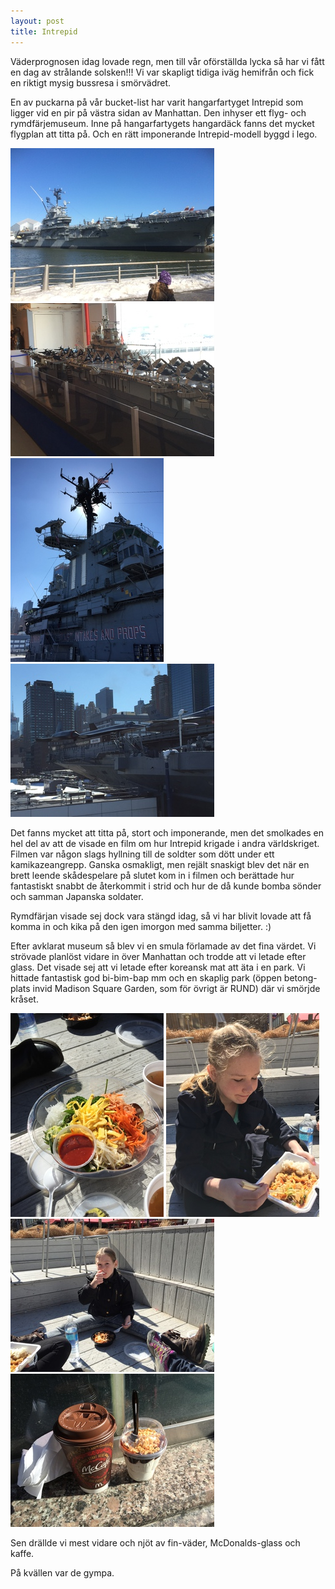 ```yaml
---
layout: post
title: Intrepid
---
```


Väderprognosen idag lovade regn, men till vår oförställda lycka så har vi fått
en dag av strålande solsken!!! Vi var skapligt tidiga iväg hemifrån och fick en
riktigt mysig bussresa i smörvädret.

En av puckarna på vår bucket-list har varit hangarfartyget Intrepid som ligger
vid en pir på västra sidan av Manhattan. Den inhyser ett flyg- och
rymdfärjemuseum. Inne på hangarfartygets hangardäck fanns det mycket flygplan
att titta på. Och en rätt imponerande Intrepid-modell byggd i lego.

<a href="/images/2015-03-09/IMG_4148.JPG"><img src="/images/2015-03-09/thumbnails/IMG_4148.JPG" /></a>
<a href="/images/2015-03-09/IMG_2050.JPG"><img src="/images/2015-03-09/thumbnails/IMG_2050.JPG" /></a>
<a href="/images/2015-03-09/IMG_2060.JPG"><img src="/images/2015-03-09/thumbnails/IMG_2060.JPG" /></a>
<a href="/images/2015-03-09/IMG_2061.JPG"><img src="/images/2015-03-09/thumbnails/IMG_2061.JPG" /></a>

Det fanns mycket att titta på, stort och imponerande, men det smolkades en hel
del av att de visade en film om hur Intrepid krigade i andra världskriget.
Filmen var någon slags hyllning till de soldter som dött under ett
kamikazeangrepp. Ganska osmakligt, men rejält snaskigt blev det när en brett
leende skådespelare på slutet kom in i filmen och berättade hur fantastiskt
snabbt de återkommit i strid och hur de då kunde bomba sönder och samman
Japanska soldater.

Rymdfärjan visade sej dock vara stängd idag, så vi har blivit
lovade att få komma in och kika på den igen imorgon med samma biljetter. :)

Efter avklarat museum så blev vi en smula förlamade av det fina värdet. Vi
strövade planlöst vidare in över Manhattan och trodde att vi letade efter
glass. Det visade sej att vi letade efter koreansk mat att äta i en park. Vi
hittade fantastisk god bi-bim-bap mm och en skaplig park (öppen betong-plats
invid Madison Square Garden, som för övrigt är RUND) där vi smörjde kråset.

<a href="/images/2015-03-09/IMG_2067.JPG"><img src="/images/2015-03-09/thumbnails/IMG_2067.JPG" /></a>
<a href="/images/2015-03-09/IMG_2070.JPG"><img src="/images/2015-03-09/thumbnails/IMG_2070.JPG" /></a>
<a href="/images/2015-03-09/IMG_2071.JPG"><img src="/images/2015-03-09/thumbnails/IMG_2071.JPG" /></a>
<a href="/images/2015-03-09/IMG_2073.JPG"><img src="/images/2015-03-09/thumbnails/IMG_2073.JPG" /></a>

Sen drällde vi mest vidare och njöt av fin-väder, McDonalds-glass och kaffe. 

På kvällen var de gympa.
